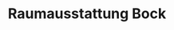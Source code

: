 ---
title: "Raumausstattung Bock"
url: /hirschberg-an-der-bergstrasse/raumausstattung-bock/
shop: Möbel
---